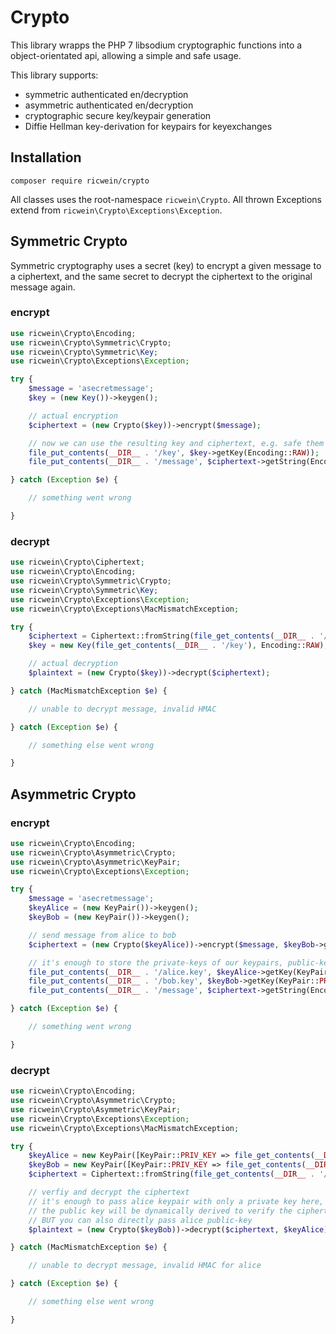 # Crypto

This library wrapps the PHP 7 libsodium cryptographic functions into a object-orientated api, allowing a simple and safe usage.

This library supports:

-   symmetric authenticated en/decryption
-   asymmetric authenticated en/decryption
-   cryptographic secure key/keypair generation
-   Diffie Hellman key-derivation for keypairs for keyexchanges

## Installation

```shell
composer require ricwein/crypto
```

All classes uses the root-namespace `ricwein\Crypto`. All thrown Exceptions extend from `ricwein\Crypto\Exceptions\Exception`.

## Symmetric Crypto

Symmetric cryptography uses a secret (key) to encrypt a given message to a ciphertext, and the same secret to decrypt the ciphertext to the original message again.

### encrypt

```php
use ricwein\Crypto\Encoding;
use ricwein\Crypto\Symmetric\Crypto;
use ricwein\Crypto\Symmetric\Key;
use ricwein\Crypto\Exceptions\Exception;

try {
    $message = 'asecretmessage';
    $key = (new Key())->keygen();

    // actual encryption
    $ciphertext = (new Crypto($key))->encrypt($message);

    // now we can use the resulting key and ciphertext, e.g. safe them to the filesystem
    file_put_contents(__DIR__ . '/key', $key->getKey(Encoding::RAW));
    file_put_contents(__DIR__ . '/message', $ciphertext->getString(Encoding::HEX));

} catch (Exception $e) {

    // something went wrong

}
```

### decrypt

```php
use ricwein\Crypto\Ciphertext;
use ricwein\Crypto\Encoding;
use ricwein\Crypto\Symmetric\Crypto;
use ricwein\Crypto\Symmetric\Key;
use ricwein\Crypto\Exceptions\Exception;
use ricwein\Crypto\Exceptions\MacMismatchException;

try {
    $ciphertext = Ciphertext::fromString(file_get_contents(__DIR__ . '/message'), Encoding::HEX);
    $key = new Key(file_get_contents(__DIR__ . '/key'), Encoding::RAW);

    // actual decryption
    $plaintext = (new Crypto($key))->decrypt($ciphertext);

} catch (MacMismatchException $e) {

    // unable to decrypt message, invalid HMAC

} catch (Exception $e) {

    // something else went wrong

}
```

## Asymmetric Crypto

### encrypt

```php
use ricwein\Crypto\Encoding;
use ricwein\Crypto\Asymmetric\Crypto;
use ricwein\Crypto\Asymmetric\KeyPair;
use ricwein\Crypto\Exceptions\Exception;

try {
    $message = 'asecretmessage';
    $keyAlice = (new KeyPair())->keygen();
    $keyBob = (new KeyPair())->keygen();

    // send message from alice to bob
    $ciphertext = (new Crypto($keyAlice))->encrypt($message, $keyBob->getKey(KeyPair::PUB_KEY));

    // it's enough to store the private-keys of our keypairs, public-keys can be derived later if required
    file_put_contents(__DIR__ . '/alice.key', $keyAlice->getKey(KeyPair::PRIV_KEY, Encoding::RAW));
    file_put_contents(__DIR__ . '/bob.key', $keyBob->getKey(KeyPair::PRIV_KEY, Encoding::RAW));
    file_put_contents(__DIR__ . '/message', $ciphertext->getString(Encoding::BASE64URL));

} catch (Exception $e) {

    // something went wrong

}
```

### decrypt

```php
use ricwein\Crypto\Encoding;
use ricwein\Crypto\Asymmetric\Crypto;
use ricwein\Crypto\Asymmetric\KeyPair;
use ricwein\Crypto\Exceptions\Exception;
use ricwein\Crypto\Exceptions\MacMismatchException;

try {
    $keyAlice = new KeyPair([KeyPair::PRIV_KEY => file_get_contents(__DIR__ . '/alice.key')], Encoding::RAW);
    $keyBob = new KeyPair([KeyPair::PRIV_KEY => file_get_contents(__DIR__ . '/bob.key')], Encoding::RAW);
    $ciphertext = Ciphertext::fromString(file_get_contents(__DIR__ . '/message'), Encoding::BASE64URL);

    // verfiy and decrypt the ciphertext
    // it's enough to pass alice keypair with only a private key here,
    // the public key will be dynamically derived to verify the ciphertexts HMAC
    // BUT you can also directly pass alice public-key
    $plaintext = (new Crypto($keyBob))->decrypt($ciphertext, $keyAlice);

} catch (MacMismatchException $e) {

    // unable to decrypt message, invalid HMAC for alice

} catch (Exception $e) {

    // something else went wrong

}
```
